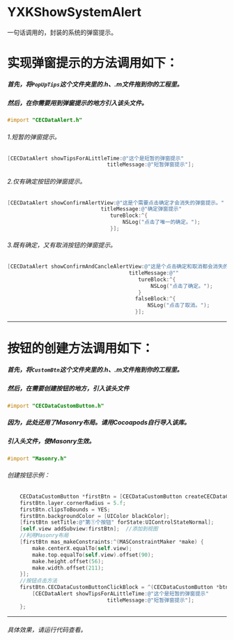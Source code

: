 # YXKShowSystemAlert
一句话调用的，封装的系统的弹窗提示。

# 实现弹窗提示的方法调用如下：

##### 首先，将```PopUpTips```这个文件夹里的.h、.m文件拖到你的工程里。
##### 然后，在你需要用到弹窗提示的地方引入该头文件。
```objective-c
#import "CECDataAlert.h"
```

###### 1.短暂的弹窗提示。
```objective-c
[CECDataAlert showTipsForALittleTime:@"这个是短暂的弹窗提示"
                                titleMessage:@"短暂弹窗提示"];
```


###### 2.仅有确定按钮的弹窗提示。
```objective-c
[CECDataAlert showConfirmAlertView:@"这是个需要点击确定才会消失的弹窗提示。"
                              titleMessage:@"确定弹窗提示"
                                 tureBlock:^{
                                     NSLog("点击了唯一的确定。");
                                 }];
```

###### 3.既有确定，又有取消按钮的弹窗提示。
```objective-c
[CECDataAlert showConfirmAndCancleAlertView:@"这是个点击确定和取消都会消失的弹窗提示。并会改变背景颜色"
                                       titleMessage:@""
                                          tureBlock:^{
                                              NSLog("点击了确定。");
                                          }
                                         falseBlock:^{
                                             NSLog("点击了取消。");
                                         }];
```

***

# 按钮的创建方法调用如下：

##### 首先，将```CustomBtn```这个文件夹里的.h、.m文件拖到你的工程里。
##### 然后，在需要创建按钮的地方，引入该头文件
```objective-c
#import "CECDataCustomButton.h"
```
##### 因为，此处还用了Masonry布局。请用Cocoapods自行导入该库。
##### 引入头文件，使Masonry生效。
```objective-c
#import "Masonry.h"
```
###### 创建按钮示例：
```objective-c
    CECDataCustomButton *firstBtn = [CECDataCustomButton createCECDataCustomBtn];
    firstBtn.layer.cornerRadius = 5.f;
    firstBtn.clipsToBounds = YES;
    firstBtn.backgroundColor = [UIColor blackColor];
    [firstBtn setTitle:@"第①个按钮" forState:UIControlStateNormal];
    [self.view addSubview:firstBtn];  //添加到视图
    //利用Masonry布局
    [firstBtn mas_makeConstraints:^(MASConstraintMaker *make) {
        make.centerX.equalTo(self.view);
        make.top.equalTo(self.view).offset(90);
        make.height.offset(56);
        make.width.offset(211);
    }];
    //按钮点击方法
    firstBtn.CECDataCustomButtonClickBlock = ^(CECDataCustomButton *btn) {
        [CECDataAlert showTipsForALittleTime:@"这个是短暂的弹窗提示"
                                titleMessage:@"短暂弹窗提示"];
    };
```

***

###### 具体效果，请运行代码查看。
